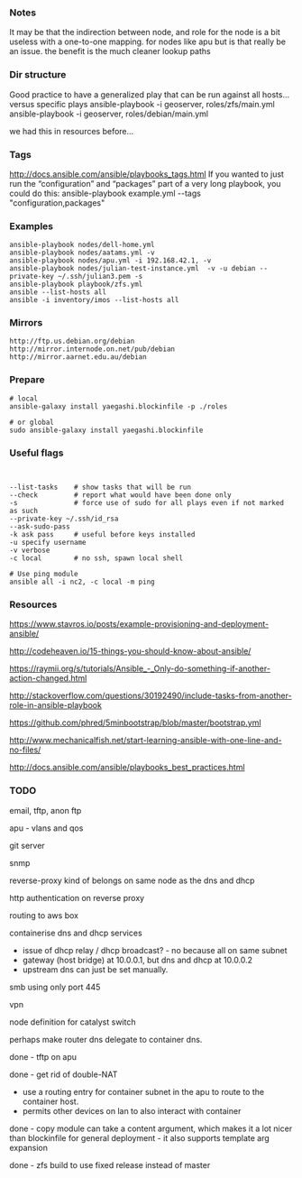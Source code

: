 
### Notes
It may be that the indirection between node, and role for the node is a bit useless
  with a one-to-one mapping. for nodes like apu
  but is that really be an issue. the benefit is the much cleaner lookup paths


### Dir structure
  Good practice to have a generalized play that can be run against all hosts...
  versus specific plays
  ansible-playbook -i geoserver, roles/zfs/main.yml 
  ansible-playbook -i geoserver, roles/debian/main.yml 

  we had this in resources before...

### Tags
  http://docs.ansible.com/ansible/playbooks_tags.html
  If you wanted to just run the “configuration” and “packages” part of a very long playbook, you could do this:
  ansible-playbook example.yml --tags "configuration,packages"



### Examples

```
ansible-playbook nodes/dell-home.yml
ansible-playbook nodes/aatams.yml -v
ansible-playbook nodes/apu.yml -i 192.168.42.1, -v
ansible-playbook nodes/julian-test-instance.yml  -v -u debian --private-key ~/.ssh/julian3.pem -s
ansible-playbook playbook/zfs.yml
ansible --list-hosts all
ansible -i inventory/imos --list-hosts all
```

### Mirrors
```
http://ftp.us.debian.org/debian
http://mirror.internode.on.net/pub/debian
http://mirror.aarnet.edu.au/debian
```

### Prepare
```
# local
ansible-galaxy install yaegashi.blockinfile -p ./roles

# or global
sudo ansible-galaxy install yaegashi.blockinfile
```

### Useful flags
```


--list-tasks    # show tasks that will be run
--check         # report what would have been done only
-s              # force use of sudo for all plays even if not marked as such
--private-key ~/.ssh/id_rsa
--ask-sudo-pass
-k ask pass     # useful before keys installed
-u specify username
-v verbose
-c local        # no ssh, spawn local shell

# Use ping module
ansible all -i nc2, -c local -m ping
```

### Resources

https://www.stavros.io/posts/example-provisioning-and-deployment-ansible/

http://codeheaven.io/15-things-you-should-know-about-ansible/

https://raymii.org/s/tutorials/Ansible_-_Only-do-something-if-another-action-changed.html

http://stackoverflow.com/questions/30192490/include-tasks-from-another-role-in-ansible-playbook

https://github.com/phred/5minbootstrap/blob/master/bootstrap.yml

http://www.mechanicalfish.net/start-learning-ansible-with-one-line-and-no-files/

http://docs.ansible.com/ansible/playbooks_best_practices.html

### TODO


email, tftp, anon ftp

apu - vlans and qos

git server

snmp

reverse-proxy kind of belongs on same node as the dns and dhcp

http authentication on reverse proxy

routing to aws box

containerise dns and dhcp services
  - issue of dhcp relay / dhcp broadcast? - no because all on same subnet
  - gateway (host bridge) at 10.0.0.1, but dns and dhcp at 10.0.0.2
  - upstream dns can just be set manually.

smb using only port 445

vpn

node definition for catalyst switch

perhaps make router dns delegate to container dns.

done - tftp on apu

done  - get rid of double-NAT
  - use a routing entry for container subnet in the apu to route to the container host.
  - permits other devices on lan to also interact with container

done - copy module can take a content argument, which makes it a lot nicer
            than blockinfile for general deployment
            - it also supports template arg expansion

done - zfs build to use fixed release instead of master

